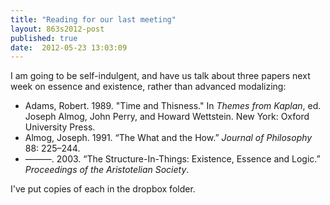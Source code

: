 ```yaml
---
title: "Reading for our last meeting"
layout: 863s2012-post
published: true
date:  2012-05-23 13:03:09
---
```


I am going to be self-indulgent, and have us talk about three papers next week on essence and existence, rather than advanced modalizing:

-   Adams, Robert. 1989. "Time and Thisness." In *Themes from Kaplan*,
    ed. Joseph Almog, John Perry, and Howard Wettstein. New York: Oxford
    University Press.
-   Almog, Joseph. 1991. “The What and the How.” *Journal of Philosophy*
    88: 225–244.
-   ———. 2003. “The Structure-In-Things: Existence, Essence and Logic.”
    *Proceedings of the Aristotelian Society*.

I've put copies of each in the dropbox folder.
